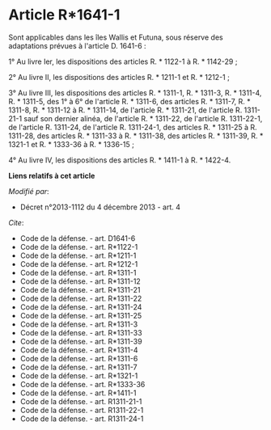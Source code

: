 # Article R*1641-1

Sont applicables dans les îles Wallis et Futuna, sous réserve des adaptations prévues à l'article D. 1641-6 : 

1° Au livre Ier, les dispositions des articles R. * 1122-1 à R. * 1142-29 ; 

2° Au livre II, les dispositions des articles R. * 1211-1 et R. * 1212-1 ; 

3° Au livre III, les dispositions des articles R. * 1311-1, R. * 1311-3, R. * 1311-4, R. * 1311-5, des 1° à 6° de l'article
R. * 1311-6, des articles R. * 1311-7, R. * 1311-8, R. * 1311-12 à R. * 1311-14, de l'article R. * 1311-21, de l'article R.
1311-21-1 sauf son dernier alinéa, de l'article R. * 1311-22, de l'article R. 1311-22-1, de l'article R. 1311-24, de
l'article R. 1311-24-1, des articles R. * 1311-25 à R. 1311-28, des articles R. * 1311-33 à R. * 1311-38, des articles R. *
1311-39, R. * 1321-1 et R. * 1333-36 à R. * 1336-15 ; 

4° Au livre IV, les dispositions des articles R. * 1411-1 à R. * 1422-4.

**Liens relatifs à cet article**

_Modifié par_:

  - Décret n°2013-1112 du 4 décembre 2013 - art. 4

_Cite_:

  - Code de la défense. - art. D1641-6
  - Code de la défense. - art. R*1122-1
  - Code de la défense. - art. R*1211-1
  - Code de la défense. - art. R*1212-1
  - Code de la défense. - art. R*1311-1
  - Code de la défense. - art. R*1311-12
  - Code de la défense. - art. R*1311-21
  - Code de la défense. - art. R*1311-22
  - Code de la défense. - art. R*1311-24
  - Code de la défense. - art. R*1311-25
  - Code de la défense. - art. R*1311-3
  - Code de la défense. - art. R*1311-33
  - Code de la défense. - art. R*1311-39
  - Code de la défense. - art. R*1311-4
  - Code de la défense. - art. R*1311-6
  - Code de la défense. - art. R*1311-7
  - Code de la défense. - art. R*1321-1
  - Code de la défense. - art. R*1333-36
  - Code de la défense. - art. R*1411-1
  - Code de la défense. - art. R1311-21-1
  - Code de la défense. - art. R1311-22-1
  - Code de la défense. - art. R1311-24-1
